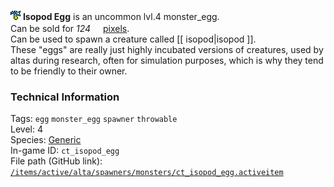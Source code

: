 ![ ](https://raw.githubusercontent.com/Ceterai/Enternia/main/items/active/alta/spawners/monsters/ct_isopod_egg.png) **Isopod Egg** is an uncommon lvl.4 monster_egg.  
Can be sold for *124* <img src="https://starbounder.org/mediawiki/images/2/21/Pixel.png" width="12" height="16"/> [pixels](https://starbounder.org/Pixel).  
Can be used to spawn a creature called [[ isopod|isopod ]].  
These "eggs" are really just highly incubated versions of creatures, used by altas during research, often for simulation purposes, which is why they tend to be friendly to their owner.

### Technical Information

Tags: `egg` `monster_egg` `spawner` `throwable`  
Level: 4  
Species: [Generic](https://starbounder.org/Perfectly_Generic_Item)  
In-game ID: `ct_isopod_egg`  
File path (GitHub link): [`/items/active/alta/spawners/monsters/ct_isopod_egg.activeitem`](https://github.com/Ceterai/Enternia/blob/main/items/active/alta/spawners/monsters/ct_isopod_egg.activeitem)

